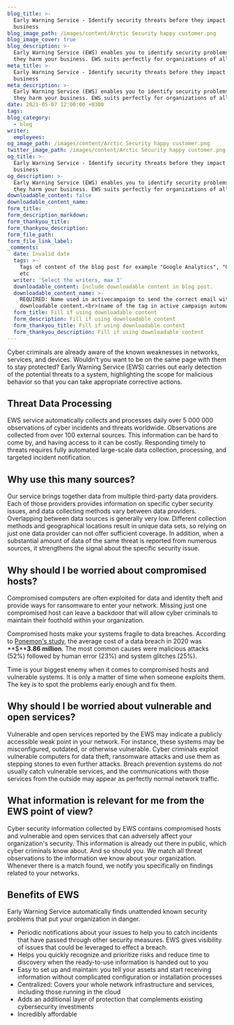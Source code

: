 ```yaml
---
blog_title: >-
  Early Warning Service - Identify security threats before they impact your
  business
blog_image_path: /images/content/Arctic Security happy customer.png
blog_image_cover: true
blog_description: >-
  Early Warning Service (EWS) enables you to identify security problems before
  they harm your business. EWS suits perfectly for organizations of all sizes.
meta_title: >-
  Early Warning Service - Identify security threats before they impact your
  business
meta_description: >-
  Early Warning Service (EWS) enables you to identify security problems before
  they harm your business. EWS suits perfectly for organizations of all sizes.
date: 2021-05-07 12:00:00 +0300
tags:
blog_category:
  - blog
writer:
  employees:
og_image_path: /images/content/Arctic Security happy customer.png
twitter_image_path: /images/content/Arctic Security happy customer.png
og_title: >-
  Early Warning Service - Identify security threats before they impact your
  business
og_description: >-
  Early Warning Service (EWS) enables you to identify security problems before
  they harm your business. EWS suits perfectly for organizations of all sizes.
downloadable_content: false
downloadable_content_name:
form_title:
form_description_markdown:
form_thankyou_title:
form_thankyou_description:
form_file_path:
form_file_link_label:
_comments:
  date: Invalid date
  tags: >-
    Tags of content of the blog post for example "Google Analytics", "GitHub"
    etc
  writer: 'Select the writers, max 3'
  downloadable_content: Include downloadable content in blog post.
  downloadable_content_name: >-
    REQUIRED: Name used in activecampaign to send the correct email with
    downloadable content.<br>(name of the tag in active campaign automation)
  form_title: Fill if using downloadable content
  form_description: Fill if using downloadable content
  form_thankyou_title: Fill if using downloadable content
  form_thankyou_description: Fill if using downloadable content
---
```

Cyber criminals are already aware of the known weaknesses in networks, services, and devices. Wouldn’t you want to be on the same page with them to stay protected? Early Warning Service (EWS) carries out early detection of the potential threats to a system, highlighting the scope for malicious behavior so that you can take appropriate corrective actions.

## **Threat Data Processing**

EWS service automatically collects and processes daily over 5 000 000 observations of cyber incidents and threats worldwide. Observations are collected from over 100 external sources. This information can be hard to come by, and having access to it can be costly. Responding timely to threats requires fully automated large-scale data collection, processing, and targeted incident notification.&nbsp;

## **Why use this many sources? &nbsp;**

Our service brings together data from multiple third-party data providers. Each of those providers provides information on specific cyber security issues, and data collecting methods vary between data providers. Overlapping between data sources is generally very low. Different collection methods and geographical locations result in unique data sets, so relying on just one data provider can not offer sufficient coverage. In addition, when a substantial amount of data of the same threat is reported from numerous sources, it strengthens the signal about the specific security issue.

## **Why should I be worried about compromised hosts?**

Compromised computers are often exploited for data and identity theft and provide ways for ransomware to enter your network. Missing just one compromised host can leave a backdoor that will allow cyber criminals to maintain their foothold within your organization.&nbsp;

Compromised hosts make your systems fragile to data breaches. According to [Ponemon's study](https://www.ibm.com/downloads/cas/RZAX14GX), the average cost of a data breach in 2020 was **$****3\.86 million**. The most common causes were malicious attacks (52%) followed by human error (23%) and system glitches (25%).&nbsp;

Time is your biggest enemy when it comes to compromised hosts and vulnerable systems. It is only a matter of time when someone exploits them. The key is to spot the problems early enough and fix them.

## **Why should I be worried about vulnerable and open services?**

Vulnerable and open services reported by the EWS may indicate a publicly accessible weak point in your network. For instance, these systems may be misconfigured, outdated, or otherwise vulnerable. Cyber criminals exploit vulnerable computers for data theft, ransomware attacks and use them as stepping stones to even further attacks. Breach prevention systems do not usually catch vulnerable services, and the communications with those services from the outside may appear as perfectly normal network traffic.

## **What information is relevant for me from the EWS point of view?&nbsp;**

Cyber security information collected by EWS contains compromised hosts and vulnerable and open services that can adversely affect your organization's security. This information is already out there in public, which cyber criminals know about. And so should you. We match all threat observations to the information we know about your organization. Whenever there is a match found, we notify you specifically on findings related to your networks.&nbsp;

## **Benefits of EWS**

Early Warning Service automatically finds unattended known security problems that put your organization in danger.&nbsp;

* Periodic notifications about your issues to help you to catch incidents that have passed through other security measures. EWS gives visibility of issues that could be leveraged to effect a breach.
* Helps you quickly recognize and prioritize risks and reduce time to discovery when the ready-to-use information is handed out to you
* Easy to set up and maintain: you tell your assets and start receiving information without complicated configuration or installation processes
* Centralized: Covers your whole network infrastructure and services, including those running in the cloud
* Adds an additional layer of protection that complements existing cybersecurity investments
* Incredibly affordable
